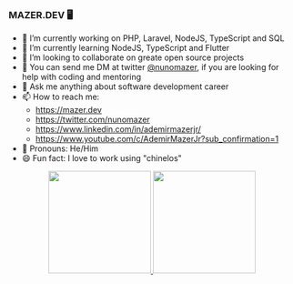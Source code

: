 ### MAZER.DEV 🖥️

- 🔭 I’m currently working on PHP, Laravel, NodeJS, TypeScript and SQL
- 🌱 I’m currently learning NodeJS, TypeScript and Flutter
- 👯 I’m looking to collaborate on greate open source projects
- 🤔 You can send me DM at twitter [@nunomazer](https://twitter.com/nunomazer), if you  are looking for help with coding and mentoring
- 💬 Ask me anything about software development career
- 📫 How to reach me: 
   - https://mazer.dev
   - https://twitter.com/nunomazer
   - https://www.linkedin.com/in/ademirmazerjr/
   - https://www.youtube.com/c/AdemirMazerJr?sub_confirmation=1
- 🧓 Pronouns: He/Him
- 😄 Fun fact: I love to work using "chinelos"

<div align="center">
  <a href="https://github.com/willianmarquess">
  <img height="180em" src="https://github-readme-stats.vercel.app/api?username=nunomazer&show_icons=true&theme=merko&include_all_commits=true&count_private=true"/>
  <img height="180em" src="https://github-readme-stats.vercel.app/api/top-langs/?username=nunomazer&layout=compact&langs_count=7&theme=merko"/>
</div>
